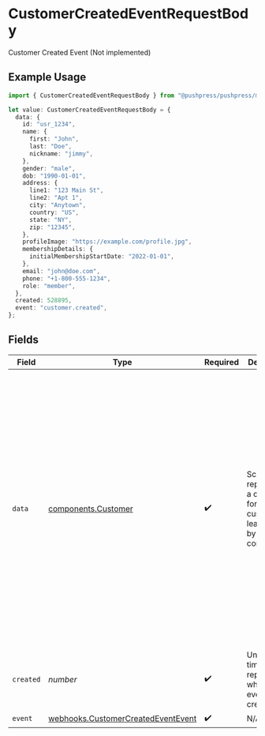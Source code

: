 # CustomerCreatedEventRequestBody

Customer Created Event (Not implemented)

## Example Usage

```typescript
import { CustomerCreatedEventRequestBody } from "@pushpress/pushpress/models/webhooks";

let value: CustomerCreatedEventRequestBody = {
  data: {
    id: "usr_1234",
    name: {
      first: "John",
      last: "Doe",
      nickname: "jimmy",
    },
    gender: "male",
    dob: "1990-01-01",
    address: {
      line1: "123 Main St",
      line2: "Apt 1",
      city: "Anytown",
      country: "US",
      state: "NY",
      zip: "12345",
    },
    profileImage: "https://example.com/profile.jpg",
    membershipDetails: {
      initialMembershipStartDate: "2022-01-01",
    },
    email: "john@doe.com",
    phone: "+1-800-555-1234",
    role: "member",
  },
  created: 528895,
  event: "customer.created",
};
```

## Fields

| Field                                                                                                                                                                                                                                                                                                                                                                                                                                                   | Type                                                                                                                                                                                                                                                                                                                                                                                                                                                    | Required                                                                                                                                                                                                                                                                                                                                                                                                                                                | Description                                                                                                                                                                                                                                                                                                                                                                                                                                             | Example                                                                                                                                                                                                                                                                                                                                                                                                                                                 |
| ------------------------------------------------------------------------------------------------------------------------------------------------------------------------------------------------------------------------------------------------------------------------------------------------------------------------------------------------------------------------------------------------------------------------------------------------------- | ------------------------------------------------------------------------------------------------------------------------------------------------------------------------------------------------------------------------------------------------------------------------------------------------------------------------------------------------------------------------------------------------------------------------------------------------------- | ------------------------------------------------------------------------------------------------------------------------------------------------------------------------------------------------------------------------------------------------------------------------------------------------------------------------------------------------------------------------------------------------------------------------------------------------------- | ------------------------------------------------------------------------------------------------------------------------------------------------------------------------------------------------------------------------------------------------------------------------------------------------------------------------------------------------------------------------------------------------------------------------------------------------------- | ------------------------------------------------------------------------------------------------------------------------------------------------------------------------------------------------------------------------------------------------------------------------------------------------------------------------------------------------------------------------------------------------------------------------------------------------------- |
| `data`                                                                                                                                                                                                                                                                                                                                                                                                                                                  | [components.Customer](../../models/components/customer.md)                                                                                                                                                                                                                                                                                                                                                                                              | :heavy_check_mark:                                                                                                                                                                                                                                                                                                                                                                                                                                      | Schema representing a customer, former customer, or lead served by the company                                                                                                                                                                                                                                                                                                                                                                          | {<br/>"id": "usr_1234",<br/>"name": {<br/>"first": "John",<br/>"last": "Doe",<br/>"nickname": "jimmy"<br/>},<br/>"dob": "1990-01-01",<br/>"gender": "male",<br/>"membershipDetails": {<br/>"initialMembershipStartDate": "2022-01-01"<br/>},<br/>"address": {<br/>"line1": "123 Main St",<br/>"line2": "Apt 1",<br/>"city": "Anytown",<br/>"state": "NY",<br/>"zip": "12345",<br/>"country": "US"<br/>},<br/>"email": "john@doe.com",<br/>"profileImage": "https://example.com/profile.jpg",<br/>"phone": "+1-800-555-1234",<br/>"role": "member"<br/>} |
| `created`                                                                                                                                                                                                                                                                                                                                                                                                                                               | *number*                                                                                                                                                                                                                                                                                                                                                                                                                                                | :heavy_check_mark:                                                                                                                                                                                                                                                                                                                                                                                                                                      | Unix timestamp representing when the event was created                                                                                                                                                                                                                                                                                                                                                                                                  |                                                                                                                                                                                                                                                                                                                                                                                                                                                         |
| `event`                                                                                                                                                                                                                                                                                                                                                                                                                                                 | [webhooks.CustomerCreatedEventEvent](../../models/webhooks/customercreatedeventevent.md)                                                                                                                                                                                                                                                                                                                                                                | :heavy_check_mark:                                                                                                                                                                                                                                                                                                                                                                                                                                      | N/A                                                                                                                                                                                                                                                                                                                                                                                                                                                     |                                                                                                                                                                                                                                                                                                                                                                                                                                                         |